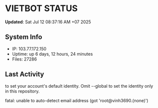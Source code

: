 # VIETBOT STATUS
**Updated**: Sat Jul 12 08:37:16 AM +07 2025

## System Info
- IP: 103.77.172.150
- Uptime: up 6 days, 12 hours, 24 minutes
- Files: 27286

## Last Activity

to set your account's default identity.
Omit --global to set the identity only in this repository.

fatal: unable to auto-detect email address (got 'root@vinh3690.(none)')
